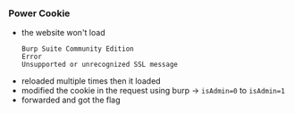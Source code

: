 ### Power Cookie

- the website won't load
    ```
    Burp Suite Community Edition
    Error
    Unsupported or unrecognized SSL message
    ```
- reloaded multiple times then it loaded
- modified the cookie in the request using burp -> `isAdmin=0` to `isAdmin=1`
- forwarded and got the flag